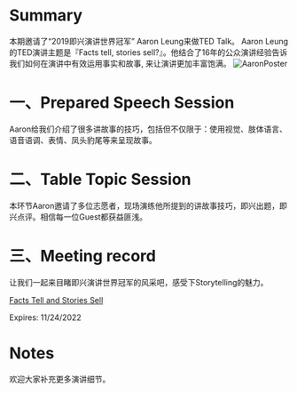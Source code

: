 # Summary

本期邀请了“2019即兴演讲世界冠军” Aaron Leung来做TED Talk。
Aaron Leung的TED演讲主题是『Facts tell, stories sell?』。他结合了16年的公众演讲经验告诉我们如何在演讲中有效运用事实和故事, 来让演讲更加丰富饱满。
![AaronPoster](https://user-images.githubusercontent.com/24701101/198203937-934ebaa5-bb1b-4044-8138-64cbffcbe19e.png)

# 一、Prepared Speech Session
Aaron给我们介绍了很多讲故事的技巧，包括但不仅限于：使用视觉、肢体语言、语音语调、表情、凤头豹尾等来呈现故事。

# 二、Table Topic Session
本环节Aaron邀请了多位志愿者，现场演练他所提到的讲故事技巧，即兴出题，即兴点评。相信每一位Guest都获益匪浅。

# 三、Meeting record
让我们一起来目睹即兴演讲世界冠军的风采吧，感受下Storytelling的魅力。

[Facts Tell and Stories Sell](https://microsoftapc-my.sharepoint.com/:v:/g/personal/xinglinyu_microsoft_com/EfIIzkr9OWhOmPNOSA8fd3ABdMB18bhg8YH1YMQWA3cQmg?e=BN55Za)

Expires: 11/24/2022

# Notes
欢迎大家补充更多演讲细节。
